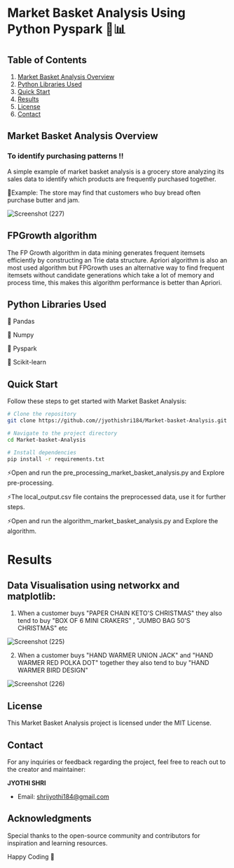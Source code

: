 # Market Basket Analysis Using Python Pyspark 🛒📊

## Table of Contents
1. [Market Basket Analysis Overview](#market-basket-analysis-overview)
2. [Python Libraries Used](#python-libraries-used)
3. [Quick Start](#quick-start)
4. [Results](#results)
5. [License](#license)
6. [Contact](#contact)
## Market Basket Analysis Overview

   ### To identify purchasing patterns !!

A simple example of market basket analysis is a grocery store analyzing its sales data to identify which products are frequently purchased together.
   
   🎈Example: The store may find that customers who buy bread often purchase butter and jam.

![Screenshot (227)](https://github.com/jyothishri184/Market-basket-Analysis/assets/106957211/8ed4bdbd-c7f9-45e0-8168-db4b1a539ba4)


## FPGrowth algorithm

The FP Growth algorithm in data mining generates frequent itemsets efficiently by constructing an Trie data structure. Apriori algorithm is also an most used algorithm but FPGrowth uses an alternative way to find frequent itemsets without candidate generations which take a lot of memory and process time, this makes this algorithm performance is better than Apriori.

## Python Libraries Used

 🌟 Pandas
 
 🌟 Numpy
 
 🌟 Pyspark 
 
 🌟 Scikit-learn



## Quick Start
Follow these steps to get started with Market Basket Analysis:


```bash
# Clone the repository
git clone https://github.com//jyothishri184/Market-basket-Analysis.git

# Navigate to the project directory
cd Market-basket-Analysis

# Install dependencies
pip install -r requirements.txt
```


 ⚡Open and run the pre_processing_market_basket_analysis.py and Explore pre-processing.
   
 ⚡The local_output.csv file contains the preprocessed data, use it for further steps.
 
 ⚡Open and run the algorithm_market_basket_analysis.py and Explore the algorithm.

 
# Results 

 ## Data Visualisation using networkx and matplotlib:

1. When a customer buys "PAPER CHAIN KETO'S CHRISTMAS" they also tend to buy "BOX OF 6 MINI CRAKERS" , "JUMBO BAG 50'S CHRISTMAS" etc

![Screenshot (225)](https://github.com/jyothishri184/Market-basket-Analysis/assets/106957211/20b8325d-9437-49cf-ac84-b8f286ec7499)


2. When a customer buys "HAND WARMER UNION JACK" and "HAND WARMER RED POLKA DOT" together they also tend to buy "HAND WARMER BIRD DESIGN" 

![Screenshot (226)](https://github.com/jyothishri184/Market-basket-Analysis/assets/106957211/f7d944f5-4648-4414-b565-529d30a77cc6)



## License

This Market Basket Analysis project is licensed under the MIT License.

## Contact

For any inquiries or feedback regarding the project, feel free to reach out to the creator and maintainer:

**JYOTHI SHRI**
- Email: [shrijyothi184@gmail.com](mailto:shrijyothi184@gmail.com)

  
## Acknowledgments

Special thanks to the open-source community and contributors for inspiration and learning resources.

Happy Coding 🚀
